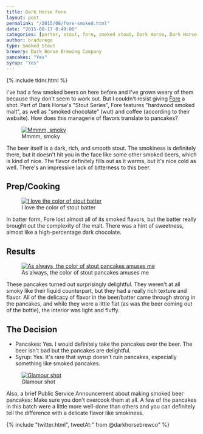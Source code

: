 ```yaml
---
title: Dark Horse Fore
layout: post
permalink: "/2015/08/fore-smoked.html"
date: "2015-08-17 8:49:00"
categories: [porter, stout, fore, smoked stout, Dark Horse, Dark Horse Brewing Company, Michigan]
author: bradorego
type: Smoked Stout
brewery: Dark Horse Brewing Company
pancakes: "Yes"
syrup: "Yes"
---
```


{% include tldnr.html %}

I've had a few smoked beers on here before and I've grown weary of them because they don't seem to work out. But I couldn't resist giving <a href="http://www.darkhorsebrewery.com/fore-smoked-stout" target="_blank">Fore</a> a shot. Part of Dark Horse's "Stout Series", Fore features "hardwood smoked malt", as well as "smoked chocolate" (wut) and coffee (according to their website). How does this managerie of flavors translate to pancakes?

<figure class="imageWrap">
  <a href="{{ site.url }}/assets/full/foresmoked/beer.jpg" target="_blank">
    <img src="{{ site.url }}/assets/compressed/foresmoked/beer.jpg" alt="Mmmm, smoky" />
  </a>
  <figcaption>
    Mmmm, smoky
  </figcaption>
</figure>

The beer itself is a dark, rich, and smooth stout. The smokiness is definitely there, but it doesn't hit you in the face like some other smoked beers, which is kind of nice. The flavor definitely fills out as it warms, but it's nice cold as well. There's an impressive lack of bitterness to this beer.

## Prep/Cooking

<figure class="imageWrap">
  <a href="{{ site.url }}/assets/full/foresmoked/batter.jpg" target="_blank">
    <img src="{{ site.url }}/assets/compressed/foresmoked/batter.jpg" alt="I love the color of stout batter" />
  </a>
  <figcaption>
    I love the color of stout batter
  </figcaption>
</figure>

In batter form, Fore lost almost all of its smoked flavors, but the batter really brought out the complexity of the malt. There was a hint of sweetness, almost like a high-percentage dark chocolate.

## Results

<figure class="imageWrap">
  <a href="{{ site.url }}/assets/full/foresmoked/pancakes.jpg" target="_blank">
    <img src="{{ site.url }}/assets/compressed/foresmoked/pancakes.jpg" alt="As always, the color of stout pancakes amuses me" />
  </a>
  <figcaption>
    As always, the color of stout pancakes amuses me
  </figcaption>
</figure>

These pancakes turned out surprisingly delightful. They weren't at all smoky like their liquid counterpart, but they had a really rich texture and flavor. All of the delicacy of flavor in the beer/batter came through strong in the pancakes, and while they were a little flat (as was the beer coming out of the bottle), the interior was light and fluffy.

## The Decision

* Pancakes: Yes. I would definitely take the pancakes over the beer. The beer isn't bad but the pancakes are delightful.
* Syrup: Yes. It's rare that syrup doesn't ruin pancakes, especially something like smoked pancakes.

<figure class="imageWrap">
  <a href="{{ site.url }}/assets/full/foresmoked/syrup.jpg" target="_blank">
    <img src="{{ site.url }}/assets/compressed/foresmoked/syrup.jpg" alt="Glamour shot" />
  </a>
  <figcaption>
    Glamour shot
  </figcaption>
</figure>

Also, a brief Public Service Announcement about making smoked beer pancakes: Make sure you don't overcook them at all. A few of the pancakes in this batch were a little more well-done than others and you can definitely tell the difference with a delicate flavor like smokiness.

{% include "twitter.html", tweetAt:" from @darkhorsebrewco" %}

